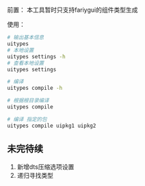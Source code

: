 #

前置： 本工具暂时只支持fariygui的组件类型生成

使用：

```bash
# 输出基本信息
uitypes
# 本地设置
uitypes settings -h
# 查看本地设置
uitypes settings

# 编译
uitypes compile -h

# 根据根目录编译
uitypes compile

# 编译 指定的包
uitypes compile uipkg1 uipkg2
```

## 未完待续

1. 新增dts压缩选项设置
2. 递归寻找类型
